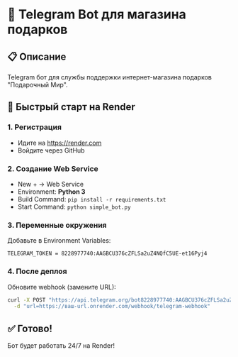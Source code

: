 # 🎁 Telegram Bot для магазина подарков

## 📋 Описание
Telegram бот для службы поддержки интернет-магазина подарков "Подарочный Мир".

## 🚀 Быстрый старт на Render

### 1. Регистрация
- Идите на https://render.com
- Войдите через GitHub

### 2. Создание Web Service
- New + → Web Service
- Environment: **Python 3**
- Build Command: `pip install -r requirements.txt`
- Start Command: `python simple_bot.py`

### 3. Переменные окружения
Добавьте в Environment Variables:
```
TELEGRAM_TOKEN = 8228977740:AAGBCU376cZFLSa2uZ4NQfC5UE-et16Pyj4
```

### 4. После деплоя
Обновите webhook (замените URL):
```bash
curl -X POST "https://api.telegram.org/bot8228977740:AAGBCU376cZFLSa2uZ4NQfC5UE-et16Pyj4/setWebhook" \
  -d "url=https://ваш-url.onrender.com/webhook/telegram-webhook"
```

## ✅ Готово!
Бот будет работать 24/7 на Render!
